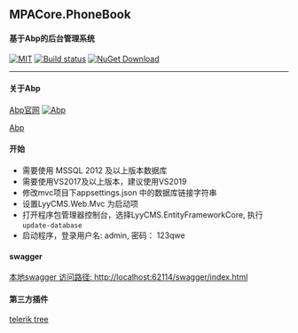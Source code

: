 MPACore.PhoneBook
---
#### 基于Abp的后台管理系统

[![MIT](https://img.shields.io/github/license/yongyaoli/LyyCMS?style=flat-square)](https://github.com/yongyaoli/LyyCMS/blob/main/LICENSE)
[![Build status](https://ci.appveyor.com/api/projects/status/xsv4y8h7h1xelkco?svg=true)](https://ci.appveyor.com/project/yongyaoli/lyycms)
[![NuGet Download](https://img.shields.io/nuget/dt/LyyCMS.svg?style=flat-square)](https://www.nuget.org/packages/LyyCMS)

---
#### 关于Abp
[Abp官网](https://aspnetboilerplate.com/)
[![Abp](https://img.shields.io/nuget/v/Abp.svg?style=flat-square)](https://www.nuget.org/packages/Abp)


[Abp](https://abp.io/)

#### 开始
- 需要使用 MSSQL 2012 及以上版本数据库
- 需要使用VS2017及以上版本，建议使用VS2019
- 修改mvc项目下appsettings.json 中的数据库链接字符串
- 设置LyyCMS.Web.Mvc 为启动项
- 打开程序包管理器控制台，选择LyyCMS.EntityFrameworkCore, 执行 `update-database`
- 启动程序，登录用户名: admin,  密码： 123qwe




#### swagger

[本地swagger 访问路径: http://localhost:62114/swagger/index.html](http://localhost:62114/swagger/index.html)


#### 第三方插件
[telerik tree](https://demos.telerik.com/aspnet-mvc/treeview)